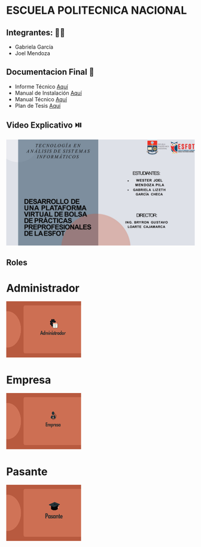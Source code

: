 # ESCUELA POLITECNICA NACIONAL
## Integrantes: 👩🧑‍
- Gabriela García
- Joel Mendoza

## Documentacion Final 📕
- Informe Técnico [Aquí](https://github.com/JoelMendoza1/Tesis/blob/main/Documentos/Informe-Técnico.pdf)
- Manual de Instalación [Aquí](https://github.com/JoelMendoza1/Tesis/blob/main/Documentos/Manual_Instalación.pdf)
- Manual Técnico [Aquí](https://github.com/JoelMendoza1/Tesis/blob/main/Documentos/Manual-Técnico.pdf)
- Plan de Tesis [Aquí](https://github.com/JoelMendoza1/Tesis/blob/main/Documentos/Plan-Tesis_García-Mendoza.pdf)

## Video Explicativo ⏯️
[![Image text](https://github.com/JoelMendoza1/Tesis/blob/main/Documentos/Imagenes/Inicio.jpg)](https://www.youtube.com/watch?v=h9XNjsTXc6I&t)


## Roles

# Administrador
<img src="https://github.com/JoelMendoza1/Tesis/blob/main/Documentos/Imagenes/ADMINISTRADOR.png"  height="150" width="200" >

# Empresa
<img src="https://github.com/JoelMendoza1/Tesis/blob/main/Documentos/Imagenes/EMPRESA.png"  height="150" width="200" >

# Pasante
<img src="https://github.com/JoelMendoza1/Tesis/blob/main/Documentos/Imagenes/PASANTE.png" height="150" width="200" >
